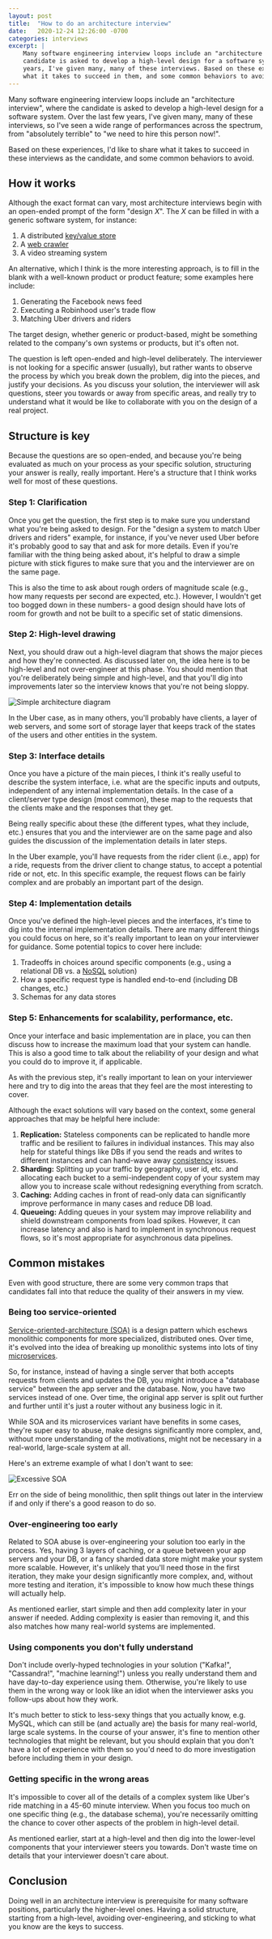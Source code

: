 ```yaml
---
layout: post
title:  "How to do an architecture interview"
date:   2020-12-24 12:26:00 -0700
categories: interviews
excerpt: |
    Many software engineering interview loops include an "architecture interview", where the
    candidate is asked to develop a high-level design for a software system. Over the last few
    years, I've given many, many of these interviews. Based on these experiences, I'd like to share
    what it takes to succeed in them, and some common behaviors to avoid.
---
```


Many software engineering interview loops include an "architecture interview", where the
candidate is asked to develop a high-level design for a software system. Over the last few
years, I've given many, many of these interviews, so I've seen a wide range of performances
across the spectrum, from "absolutely terrible" to "we need to hire this person now!".

Based on these experiences, I'd like to share what it takes to succeed in these interviews as
the candidate, and some common behaviors to avoid.

## How it works

Although the exact format can vary, most architecture interviews begin with an open-ended
prompt of the form "design *X*". The *X* can be filled in with a generic software system,
for instance:

1. A distributed [key/value store](https://en.wikipedia.org/wiki/Key%E2%80%93value_database)
2. A [web crawler](https://en.wikipedia.org/wiki/Web_crawler)
3. A video streaming system

An alternative, which I think is the more interesting approach, is to fill in the blank with
a well-known product or product feature; some examples here include:

1. Generating the Facebook news feed
2. Executing a Robinhood user's trade flow
3. Matching Uber drivers and riders

The target design, whether generic or product-based, might be something related to the company's
own systems or products, but it's often not.

The question is left open-ended and high-level deliberately. The interviewer is not looking for
a specific answer (usually), but rather wants to observe the process by which you break down
the problem, dig into the pieces, and justify your decisions. As you discuss your solution,
the interviewer will ask questions, steer you towards or away from specific areas, and really try
to understand what it would be like to collaborate with you on the design of a real project.

## Structure is key

Because the questions are so open-ended, and because you're being evaluated as much on your
process as your specific solution, structuring your answer is really, really important. Here's
a structure that I think works well for most of these questions.

### Step 1: Clarification

Once you get the question, the first step is to make sure you understand what you're being asked
to design. For the "design a system to match Uber drivers and riders" example, for instance,
if you've never used Uber before it's probably good to say that and ask for more details.
Even if you're familiar with the thing being asked about, it's helpful to draw a simple picture
with stick figures to make sure that you and the interviewer are on the same page.

This is also the time to ask about rough orders of magnitude scale (e.g., how many requests
per second are expected, etc.). However, I wouldn't get too bogged down in these numbers- a
good design should have lots of room for growth and not be built to a specific set of static
dimensions.

### Step 2: High-level drawing

Next, you should draw out a high-level diagram that shows the major pieces and how they're
connected. As discussed later on, the idea here is to be high-level and not over-engineer at
this phase. You should mention that you're deliberately being simple and high-level,
and that you'll dig into improvements later so the interview knows that you're not being sloppy.

<img src="/assets/simple_architecture_diagram.png" alt="Simple architecture diagram"/>

In the Uber case, as in many others, you'll probably have clients, a layer of web servers,
and some sort of storage layer that keeps track of the states of the users and other entities
in the system.

### Step 3: Interface details

Once you have a picture of the main pieces, I think it's really useful to describe the system
interface, i.e. what are the specific inputs and outputs, independent
of any internal implementation details. In the case of a client/server type design (most common),
these map to the requests that the clients make and the responses that they get.

Being really specific about these (the different types, what they include, etc.) ensures that
you and the interviewer are on the same page and also guides the discussion of the implementation
details in later steps.

In the Uber example, you'll have requests from the rider client (i.e., app) for a ride, requests
from the driver client to change status, to accept a potential ride or not, etc. In this specific
example, the request flows can be fairly complex and are probably an important part of the design.

### Step 4: Implementation details

Once you've defined the high-level pieces and the interfaces, it's time to dig into the internal
implementation details. There are many different things you could focus on here, so it's really
important to lean on your interviewer for guidance. Some potential topics to cover here include:

1. Tradeoffs in choices around specific components (e.g., using a relational DB vs. a
  [NoSQL](https://en.wikipedia.org/wiki/NoSQL) solution)
2. How a specific request type is handled end-to-end (including DB changes, etc.)
3. Schemas for any data stores

### Step 5: Enhancements for scalability, performance, etc.

Once your interface and basic implementation are in place, you can then discuss how to increase the
maximum load that your system can handle. This is also a good time to talk about the reliability of
your design and what you could do to improve it, if applicable.

As with the previous step, it's really important to lean on your interviewer here and try to
dig into the areas that they feel are the most interesting to cover.

Although the exact solutions will vary based on the context, some general approaches that may
be helpful here include:

1. **Replication:** Stateless components can be replicated to handle more traffic and be
  resilient to failures in individual instances. This may also help for stateful things like DBs if
  you send the reads and writes to different instances and can hand-wave away
  [consistency](https://en.wikipedia.org/wiki/Data_consistency) issues.
2. **Sharding:** Splitting up your traffic by geography, user id, etc. and allocating each bucket to
  a semi-independent copy of your system may allow you to increase scale without redesigning
  everything from scratch.
3. **Caching:** Adding caches in front of read-only data can significantly improve performance in
  many cases and reduce DB load.
4. **Queueing:** Adding queues in your system may improve reliability and shield downstream
  components from load spikes. However, it can increase latency and also is hard to implement in
  synchronous request flows, so it's most appropriate for asynchronous data pipelines.

## Common mistakes

Even with good structure, there are some very common traps that candidates fall into that
reduce the quality of their answers in my view.

### Being too service-oriented

[Service-oriented-architecture (SOA)](https://en.wikipedia.org/wiki/Service-oriented_architecture)
is a design pattern which eschews monolithic components for more specialized, distributed ones.
Over time, it's evolved into the idea of breaking up monolithic systems into lots of tiny
[microservices](https://en.wikipedia.org/wiki/Microservices).

So, for instance, instead of having a single server that both accepts requests from clients
and updates the DB, you might introduce a "database service" between the app server and the
database. Now, you have two services instead of one. Over time, the original app server is split
out further and further until it's just a router without any business logic in it.

While SOA and its microservices variant have benefits in some cases, they're super easy to abuse,
make designs significantly more complex, and, without more understanding of the motivations, might
not be necessary in a real-world, large-scale system at all.

Here's an extreme example of what I don't want to see:

<img src="/assets/excessive_soa.png" alt="Excessive SOA"/>

Err on the side of being monolithic, then split things out later in the interview if and only if
there's a good reason to do so.

### Over-engineering too early

Related to SOA abuse is over-engineering your solution too early in the process. Yes,
having 3 layers of caching, or a queue between your app servers and your DB, or a fancy sharded
data store might make your system more scalable. However, it's unlikely that you'll need those
in the first iteration, they make your design significantly more complex, and, without more testing
and iteration, it's impossible to know how much these things will actually help.

As mentioned earlier, start simple and then add complexity later in your answer if needed.
Adding complexity is easier than removing it, and this also matches how many real-world systems
are implemented.

### Using components you don't fully understand

Don't include overly-hyped technologies in your solution ("Kafka!", "Cassandra!",
"machine learning!") unless you really understand them and have day-to-day experience using them.
Otherwise, you're likely to use them in the wrong way or look like an idiot when the interviewer
asks you follow-ups about how they work.

It's much better to stick to less-sexy things that you actually know, e.g. MySQL, which can still be
(and actually are) the basis for many real-world, large scale systems. In the course of your
answer, it's fine to mention other technologies that might be relevant, but you should explain that
you don't have a lot of experience with them so you'd need to do more investigation before including
them in your design.

### Getting specific in the wrong areas

It's impossible to cover all of the details of a complex system like Uber's ride matching
in a 45-60 minute interview. When you focus too much on one specific thing (e.g., the database
schema), you're necessarily omitting the chance to cover other aspects of the problem in high-level
detail.

As mentioned earlier, start at a high-level and then dig into the lower-level components that your
interviewer steers you towards. Don't waste time on details that your interviewer doesn't care
about.

## Conclusion

Doing well in an architecture interview is prerequisite for many software positions, particularly
the higher-level ones. Having a solid structure, starting from a high-level, avoiding
over-engineering, and sticking to what you know are the keys to success.